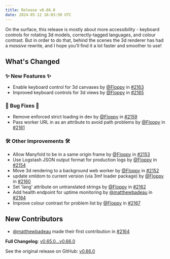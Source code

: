 ```yaml
---
title: Release v0.66.0
date: 2024-05-12 16:03:50 UTC
---
```

On the surface, this release is mostly about more accessibility - keyboard controls for rotating 3d models, correctly-tagged languages, and colour contrast. But in order to do that, behind the scenes the 3d renderer has had a *massive* rewrite, and I hope you'll find it a lot faster and smoother to use!

## What's Changed
### ✨ New Features ✨
* Enable keyboard control for 3d canvases by [@Floppy](https://github.com/Floppy) in [#2163](https://github.com/manyfold3d/manyfold/pull/2163)
* Improved keyboard controls for 3d views by [@Floppy](https://github.com/Floppy) in [#2165](https://github.com/manyfold3d/manyfold/pull/2165)
### 🐛 Bug Fixes 🐛
* Remove enforced strict loading in dev by [@Floppy](https://github.com/Floppy) in [#2159](https://github.com/manyfold3d/manyfold/pull/2159)
* Pass worker URL in as an attribute to avoid path problems by [@Floppy](https://github.com/Floppy) in [#2161](https://github.com/manyfold3d/manyfold/pull/2161)
### 🛠️ Other Improvements 🛠️
* Allow Manyfold to be in a same origin frame by [@Floppy](https://github.com/Floppy) in [#2153](https://github.com/manyfold3d/manyfold/pull/2153)
* Use Logstash JSON output format for production logs by [@Floppy](https://github.com/Floppy) in [#2154](https://github.com/manyfold3d/manyfold/pull/2154)
* Move 3d rendering to a background web worker  by [@Floppy](https://github.com/Floppy) in [#2152](https://github.com/manyfold3d/manyfold/pull/2152)
* update xmldom to current version (via 3mf loader package) by [@Floppy](https://github.com/Floppy) in [#2160](https://github.com/manyfold3d/manyfold/pull/2160)
* Set 'lang' attribute on untranslated strings by [@Floppy](https://github.com/Floppy) in [#2162](https://github.com/manyfold3d/manyfold/pull/2162)
* Add health endpoint for uptime monitoring by [@matthewbadeau](https://github.com/matthewbadeau) in [#2164](https://github.com/manyfold3d/manyfold/pull/2164)
* Improve colour contrast for problem list by [@Floppy](https://github.com/Floppy) in [#2167](https://github.com/manyfold3d/manyfold/pull/2167)

## New Contributors
* [@matthewbadeau](https://github.com/matthewbadeau) made their first contribution in [#2164](https://github.com/manyfold3d/manyfold/pull/2164)

**Full Changelog**: [v0.65.0...v0.66.0](https://github.com/manyfold3d/manyfold/compare/v0.65.0...v0.66.0)

See the original release on GitHub: [v0.66.0](https://github.com/manyfold3d/manyfold/releases/tag/v0.66.0)
